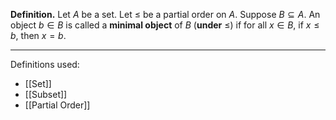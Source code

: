 **Definition.** Let $A$ be a set. Let $\leq$ be a partial order on $A$. Suppose $B\subseteq A$. An object $b\in B$ is called a **minimal object** of $B$ (**under** $\leq$) if for all $x\in B$, if $x\leq b$, then $x=b$.
***
Definitions used:
- [[Set]]
- [[Subset]]
- [[Partial Order]]